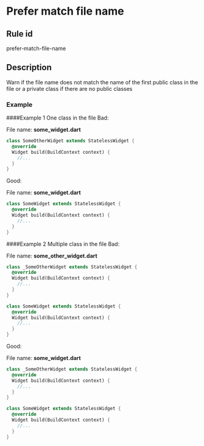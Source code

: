 # Prefer match file name

## Rule id

prefer-match-file-name

## Description

Warn if the file name does not match the name of the first public class in the file or a private class if there are no public classes

### Example

####Example 1 One class in the file
Bad:

File name: **some_widget.dart**

```dart
class SomeOtherWidget extends StatelessWidget {
  @override
  Widget build(BuildContext context) {
    //...
  }
}
```

Good:

File name: **some_widget.dart**

```dart
class SomeWidget extends StatelessWidget {
  @override
  Widget build(BuildContext context) {
    //...
  }
}
```


####Example 2 Multiple class in the file
Bad:

File name: **some_other_widget.dart**

```dart
class _SomeOtherWidget extends StatelessWidget {
  @override
  Widget build(BuildContext context) {
    //...
  }
}

class SomeWidget extends StatelessWidget {
  @override
  Widget build(BuildContext context) {
    //...
  }
}
```

Good:

File name: **some_widget.dart**

```dart
class _SomeOtherWidget extends StatelessWidget {
  @override
  Widget build(BuildContext context) {
    //...
  }
}

class SomeWidget extends StatelessWidget {
  @override
  Widget build(BuildContext context) {
    //...
  }
}
```
